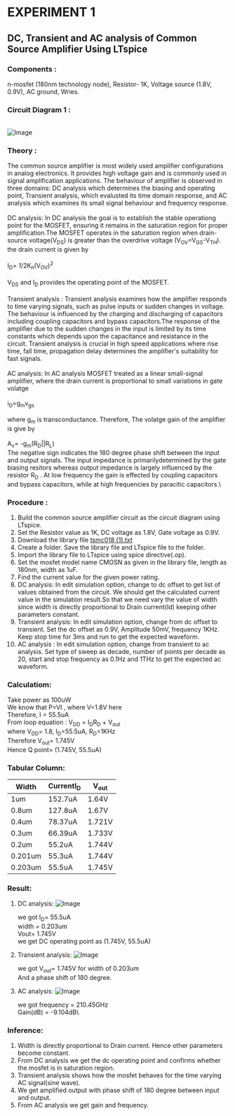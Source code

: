 # EXPERIMENT 1
## DC, Transient and AC analysis of Common Source Amplifier Using LTspice
### Components : 
n-mosfet (180nm technology node), Resistor- 1K, Voltage source (1.8V, 0.9V), AC ground, Wries.

### Circuit Diagram 1 : 
\
![Image](https://github.com/user-attachments/assets/10fcd548-9b0b-4178-88a1-8ae4740b3d00)

### Theory :
The common source amplifier is most widely used amplifier configurations in analog electronics. It provides high voltage gain and is commonly used in signal amplification applications. The behaviour of amplifier is observed in three domains: DC analysis which determines the biasing and operating point, Transient analysis, which evalusted its time domain response, and AC analysis which examines its small signal behaviour and frequency response.\
<br>
DC analysis: In DC analysis the goal is to establish the stable operationg point for the MOSFET, ensuring it remains in the saturation region for proper amplification.The MOSFET operates in the saturation region when drain-source voltage(V<sub>DS</sub>) is greater than the overdrive voltage (V<sub>OV</sub>=V<sub>GS</sub>-V<sub>TH</sub>). the drain current is given by\
 <br>       I<sub>D</sub>= 1/2K<sub>n</sub>(V<sub>OV</sub>)<sup>2</sup> \
<br>V<sub>DS</sub> and I<sub>D</sub> provides the operating point of the MOSFET.\
<br>Transient analysis : Transient analysis examines how the amplifier responds to time varying signals, such as pulse inputs or sudden changes in voltage. The behaviour is influenced by the charging and discharging of capacitors including coupling capacitors and bypass capacitors.The response of the amplifier due to the sudden changes in the input is limited by its time constants which depends upon the capacitance and resistance in the circuit. Transient analysis is crucial in high speed applications where rise time, fall time, propagation delay determines the amplifier's suitability for fast signals.\
<br>AC analysis: In AC analysis MOSFET treated as a linear small-signal amplifier, where the drain current is proportional to small variations in gate volatge\
<br>i<sub>D</sub>=g<sub>m</sub>v<sub>gs</sub>\
<br>where g<sub>m</sub> is transconductance. Therefore, The volatge gain of the amplifier is give by \
<br>A<sub>v</sub>= -g<sub>m</sub>(R<sub>D</sub>||R<sub>L</sub>\)
<br>The negative sign indicates the 180 degree phase shift between the input and output signals. The input impedance is primarilydetermined by the gate biasing resitors whereas output impedance is largely influenced by the resistor R<sub>D</sub> . At low frequency the gain is effected by coupling capacitors and bypass capacitors, while at high frequencies by paracitic capacitors.\

### Procedure :
1. Build the common source amplifier circuit as the circuit diagram using LTspice.
2. Set the Resistor value as 1K, DC voltage as 1.8V, Gate voltage as 0.9V.
3. Download the library file [tsmc018 (1).txt](https://github.com/user-attachments/files/18785407/tsmc018.1.txt)
4. Create a folder. Save the library file and LTspice file to the folder.
5. Import the library file to LTspice using spice directive(.op).
6. Set the mosfet model name CMOSN as given in the library file, length as 180nm, width as 1uF.
7. Find the current value for the given power rating.
8. DC analysis: In edit simulation option, change to dc offset to get list of values obtained from the circuit. We should get the calculated current value in the simulation result.So that we need vary the value of width since width is directly proportional to Drain current(Id) keeping other parameters constant.
9. Transient analysis: In edit simulation option, change from dc offset to transient. Set the dc offset as 0.9V, Amplitude 50mV, frequency 1KHz. Keep stop time for 3ms and run to get the expected waveform.
10. AC analysis : In edit simulation option, change from transient to ac analysis. Set type of sweep as decade, number of points per decade as 20, start and stop frequency as 0.1Hz and 1THz to get the expected ac waveform. 
### Calculatiom: 
Take power as 100uW\
We know that P=VI , where V=1.8V here \
Therefore, I = 55.5uA\
From loop equation : V<sub>DD</sub> = I<sub>D</sub>R<sub>D</sub> + V<sub>out</sub> \
where V<sub>DD</sub>= 1.8, I<sub>D</sub>=55.5uA, R<sub>D</sub>=1KHz\
Therefore V<sub>out</sub>= 1.745V\
Hence Q point= (1.745V, 55.5uA)
### Tabular Column:
| Width | CurrentI<sub>D</sub> | V<sub>out</sub>  |
|-------|----------------------|------------------|
|  1um  |        152.7uA       |      1.64V       |
| 0.8um |        127.8uA       |      1.67V       |
| 0.4um |        78.37uA       |      1.721V      |
| 0.3um |        66.39uA       |      1.733V      |
| 0.2um |        55.2uA        |      1.744V      |
|0.201um|        55.3uA        |      1.744V      |
|0.203um|        55.5uA        |      1.745V      |
### Result:
1. DC analysis:
   ![Image](https://github.com/user-attachments/assets/2e5ca3cb-b2a1-490a-89df-37e9c614dba4)

   we got I<sub>D</sub>= 55.5uA\
          width = 0.203um\
   Vout= 1.745V\
   we get DC operating point as (1.745V, 55.5uA)
3. Transient analysis:
   ![Image](https://github.com/user-attachments/assets/f5a2507b-378b-4717-b850-3a16025447a4)

   we got V<sub>out</sub>= 1.745V for width of 0.203um\
   And a phase shift of 180 degree.
5. AC analysis:
   ![Image](https://github.com/user-attachments/assets/c864c284-7340-4d79-b87c-cdabfe5a9c49)

    we got frequency = 210.45GHz\
          Gain(dB) = -9.104dB\
### Inference: 
1. Width is directly proportional to Drain current. Hence other parameters become constant.
2. From DC analysis we get the dc operating point and confirms whether the mosfet is in saturation region.
3. Transient analysis shows how the mosfet behaves for the time varying AC signal(sine wave).
4. We get amplified output with phase shift of 180 degree between input and output.
5. From AC analysis we get gain and frequency.
   <br>





   
